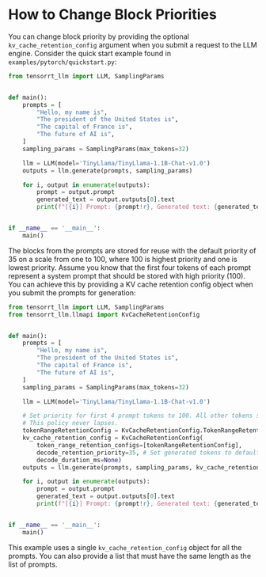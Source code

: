 # How to Change Block Priorities

You can change block priority by providing the optional ```kv_cache_retention_config``` argument when you submit a request to the LLM engine. Consider the quick start example found in ```examples/pytorch/quickstart.py```:

```python
from tensorrt_llm import LLM, SamplingParams


def main():
    prompts = [
        "Hello, my name is",
        "The president of the United States is",
        "The capital of France is",
        "The future of AI is",
    ]
    sampling_params = SamplingParams(max_tokens=32)

    llm = LLM(model='TinyLlama/TinyLlama-1.1B-Chat-v1.0')
    outputs = llm.generate(prompts, sampling_params)

    for i, output in enumerate(outputs):
        prompt = output.prompt
        generated_text = output.outputs[0].text
        print(f"[{i}] Prompt: {prompt!r}, Generated text: {generated_text!r}")


if __name__ == '__main__':
    main()
```

The blocks from the prompts are stored for reuse with the default priority of 35 on a scale from one to 100, where 100 is highest priority and one is lowest priority. Assume you know that the first four tokens of each prompt represent a system prompt that should be stored with high priority (100). You can achieve this by providing a KV cache retention config object when you submit the prompts for generation:

```python
from tensorrt_llm import LLM, SamplingParams
from tensorrt_llm.llmapi import KvCacheRetentionConfig


def main():
    prompts = [
        "Hello, my name is",
        "The president of the United States is",
        "The capital of France is",
        "The future of AI is",
    ]
    sampling_params = SamplingParams(max_tokens=32)

    llm = LLM(model='TinyLlama/TinyLlama-1.1B-Chat-v1.0')

    # Set priority for first 4 prompt tokens to 100. All other tokens set to default (35) priority.
    # This policy never lapses.
    tokenRangeRetentionConfig = KvCacheRetentionConfig.TokenRangeRetentionConfig(0, 4, 100, None)
    kv_cache_retention_config = KvCacheRetentionConfig(
        token_range_retention_configs=[tokenRangeRetentionConfig],
        decode_retention_priority=35, # Set generated tokens to default priority
        decode_duration_ms=None)
    outputs = llm.generate(prompts, sampling_params, kv_cache_retention_config=kv_cache_retention_config)

    for i, output in enumerate(outputs):
        prompt = output.prompt
        generated_text = output.outputs[0].text
        print(f"[{i}] Prompt: {prompt!r}, Generated text: {generated_text!r}")


if __name__ == '__main__':
    main()
```

This example uses a single ```kv_cache_retention_config``` object for all the prompts. You can also provide a list that must have the same length as the list of prompts.


